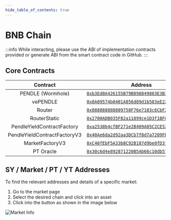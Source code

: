```yaml
---
hide_table_of_contents: true
---
```


# BNB Chain

:::info
While interacting, please use the ABI of implementation contracts provided or generate ABI from the smart contract code in GitHub.
:::

## Core Contracts

|           Contract           |                                                        Address                                                         |                                                              ABI                                                              |
| :--------------------------: | :--------------------------------------------------------------------------------------------------------------------: | :---------------------------------------------------------------------------------------------------------------------------: |
|      PENDLE (Wormhole)       |  [`0xb3Ed0A426155B79B898849803E3B36552f7ED507`](https://bscscan.com/token/0xb3Ed0A426155B79B898849803E3B36552f7ED507)  | [ABI](http://api.bscscan.com/api?module=contract&action=getabi&address=0xb3Ed0A426155B79B898849803E3B36552f7ED507&format=raw) |
|           vePENDLE           |  [`0x8A09574b0401A856d89d1b583eE22E8cb0C5530B`](https://bscscan.com/token/0x8A09574b0401A856d89d1b583eE22E8cb0C5530B)  | [ABI](http://api.bscscan.com/api?module=contract&action=getabi&address=0x8A09574b0401A856d89d1b583eE22E8cb0C5530B&format=raw) |
|            Router            | [`0x888888888889758F76e7103c6CbF23ABbF58F946`](https://bscscan.com/address/0x888888888889758F76e7103c6CbF23ABbF58F946) | [ABI](http://api.bscscan.com/api?module=contract&action=getabi&address=0x888888888889758F76e7103c6CbF23ABbF58F946&format=raw) |  |
|         RouterStatic         | [`0x2700ADB035F82a11899ce1D3f1BF8451c296eABb`](https://bscscan.com/address/0x2700ADB035F82a11899ce1D3f1BF8451c296eABb) | [ABI](http://api.bscscan.com/api?module=contract&action=getabi&address=0x2700ADB035F82a11899ce1D3f1BF8451c296eABb&format=raw) |  |
|  PendleYieldContractFactory  | [`0xa2530b4cfBF271e2B409A05C2CE520e4cB5fCc88`](https://bscscan.com/address/0xa2530b4cfBF271e2B409A05C2CE520e4cB5fCc88) | [ABI](http://api.bscscan.com/api?module=contract&action=getabi&address=0xa2530b4cfBF271e2B409A05C2CE520e4cB5fCc88&format=raw) |
| PendleYieldContractFactoryV3 | [`0x40Ae6da2d92aa3DCb7f8d7a7209FD12BDfcb7C85`](https://bscscan.com/address/0x40Ae6da2d92aa3DCb7f8d7a7209FD12BDfcb7C85) | [ABI](http://api.bscscan.com/api?module=contract&action=getabi&address=0x40Ae6da2d92aa3DCb7f8d7a7209FD12BDfcb7C85&format=raw) |
|       MarketFactoryV3        | [`0xC40fEbF5A33b8C92B187d9be0fD3fe0ac2E4B07c`](https://bscscan.com/address/0xC40fEbF5A33b8C92B187d9be0fD3fe0ac2E4B07c) | [ABI](http://api.bscscan.com/api?module=contract&action=getabi&address=0xC40fEbF5A33b8C92B187d9be0fD3fe0ac2E4B07c&format=raw) |
|          PT Oracle           | [`0x30c6d4e892871220B5Ab66c10db577da96Fb974b`](https://bscscan.com/address/0x30c6d4e892871220B5Ab66c10db577da96Fb974b) | [ABI](http://api.bscscan.com/api?module=contract&action=getabi&address=0x30c6d4e892871220B5Ab66c10db577da96Fb974b&format=raw) |

## SY / Market / PT / YT Addresses

To find the relevant addresses and details of a specific market:

1. Go to the market page
2. Select the desired chain and click into an asset
3. Click into the button as shown in the image below

![Market Info](/img/ProtocolMechanics/market_info.png "Market Info")